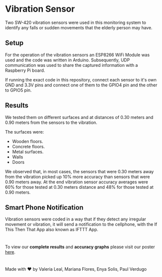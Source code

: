 # Vibration Sensor

Two SW-420 vibration sensors were used in this monitoring system to identify any falls or sudden movements that the elderly person may have.

## Setup

For the operation of the vibration sensors an ESP8266 WiFi Module was used and the code was written in Arduino. Subsequently, UDP communication was used to share the captured information with a Raspberry Pi board.

If running the exact code in this repository, connect each sensor to it's own GND and 3.3V pins and connect one of them to the GPIO4 pin and the other to GPIO5 pin.

## Results

We tested them on different surfaces and at distances of 0.30 meters and 0.90 meters from the sensors to the vibration.

The surfaces were:
- Wooden floors.
- Concrete floors.
- Metal surfaces.
- Walls
- Doors

We observed that, in most cases, the sensors that were 0.30 meters away from the vibration picked up 10% more accuracy than sensors that were 0.90 meters away.
At the end vibration sensor accuracy averages were 60% for those tested at 0.30 meters distance and 48% for those tested at 0.90 meters.

## Smart Phone Notification
Vibration sensors were coded in a way that if they detect any irregular movement or vibration, it will send a notification to the cellphone, with the If This Then That App also known as IFTTT App.

# 

To view our **complete results** and **accuracy graphs** please visit our poster [here](https://drive.google.com/file/d/1cZVY9iUgGnpz2CNg0B3yTOZmMcHKgG9y/view?usp=sharing).

#

Made with ❤️ by  Valeria Leal, Mariana Flores, Enya Solis, Paul Verdugo
